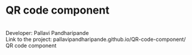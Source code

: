 # QR code component
<br>
Developer: Pallavi Pandharipande
<br>
Link to the project: pallavipandharipande.github.io/QR-code-component/
QR code component
